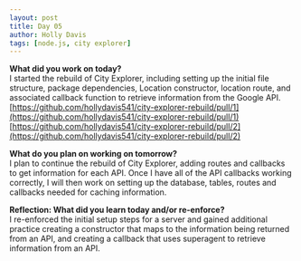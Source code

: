 ```yaml
---
layout: post
title: Day 05
author: Holly Davis
tags: [node.js, city explorer]
---
```


**What did you work on today?**  
I started the rebuild of City Explorer, including setting up the initial file structure, package dependencies, Location constructor, location route, and associated callback function to retrieve information from the Google API.  
[https://github.com/hollydavis541/city-explorer-rebuild/pull/1](https://github.com/hollydavis541/city-explorer-rebuild/pull/1)  
[https://github.com/hollydavis541/city-explorer-rebuild/pull/2](https://github.com/hollydavis541/city-explorer-rebuild/pull/2)  

**What do you plan on working on tomorrow?**  
I plan to continue the rebuild of City Explorer, adding routes and callbacks to get information for each API. Once I have all of the API callbacks working correctly, I will then work on setting up the database, tables, routes and callbacks needed for caching information.

**Reflection: What did you learn today and/or re-enforce?**  
I re-enforced the initial setup steps for a server and gained additional practice creating a constructor that maps to the information being returned from an API, and creating a callback that uses superagent to retrieve information from an API.

